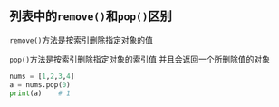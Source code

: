 ## 列表中的`remove()`和`pop()`区别

`remove()`方法是按索引删除指定对象的值

`pop()`方法是按索引删除指定对象的索引值 并且会返回一个所删除值的对象

```python
nums = [1,2,3,4]
a = nums.pop(0)
print(a)	# 1
```





